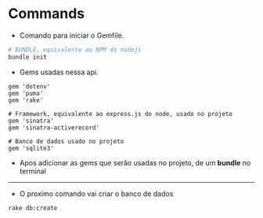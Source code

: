 # Commands

- Comando para iniciar o Gemfile.

```bash
# BUNDLE, equivalente ao NPM do nodejs
bundle init
```

- Gems usadas nessa api.

```Gemfile
gem 'dotenv'
gem 'puma'
gem 'rake'

# Framework, equivalente ao express.js do node, usado no projeto
gem 'sinatra'
gem 'sinatra-activerecord'

# Banco de dados usado no projeto
gem 'sqlite3'
```

- Apos adicionar as gems que serão usadas no projeto,
  de um **bundle** no terminal

---

- O proximo comando vai criar o banco de dados

```bash
rake db:create
```
